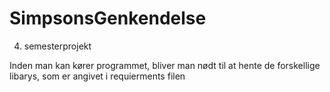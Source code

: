 # SimpsonsGenkendelse
 4. semesterprojekt

Inden man kan kører programmet, bliver man nødt til at hente de forskellige libarys, som er angivet i requierments filen
